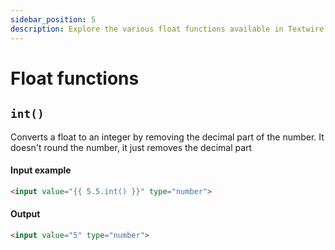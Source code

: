 ```yaml
---
sidebar_position: 5
description: Explore the various float functions available in Textwire
---
```


# Float functions

## `int()`
Converts a float to an integer by removing the decimal part of the number. It doesn't round the number, it just removes the decimal part

#### Input example
```html
<input value="{{ 5.5.int() }}" type="number">
```

#### Output
```html
<input value="5" type="number">
```